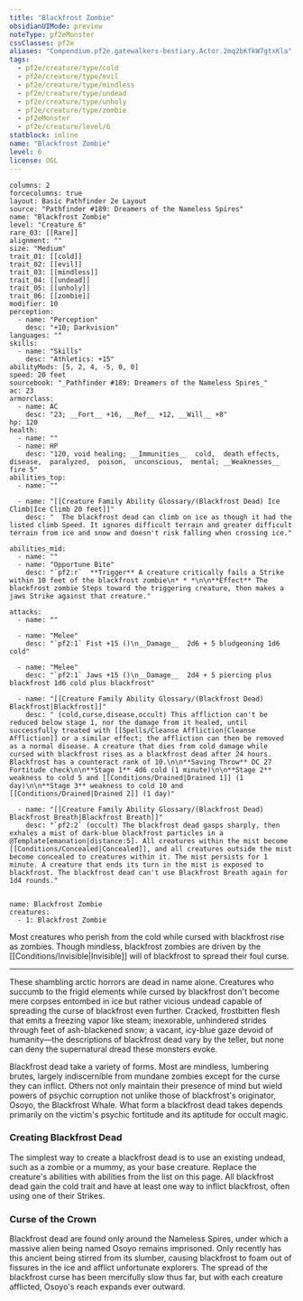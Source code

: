 ```yaml
---
title: "Blackfrost Zombie"
obsidianUIMode: preview
noteType: pf2eMonster
cssClasses: pf2e
aliases: "Compendium.pf2e.gatewalkers-bestiary.Actor.2mq2bKfkW7gtxKla" 
tags:
  - pf2e/creature/type/cold
  - pf2e/creature/type/evil
  - pf2e/creature/type/mindless
  - pf2e/creature/type/undead
  - pf2e/creature/type/unholy
  - pf2e/creature/type/zombie
  - pf2eMonster
  - pf2e/creature/level/6
statblock: inline
name: "Blackfrost Zombie"
level: 6
license: OGL
---
```


```statblock
columns: 2
forcecolumns: true
layout: Basic Pathfinder 2e Layout
source: "Pathfinder #189: Dreamers of the Nameless Spires"
name: "Blackfrost Zombie"
level: "Creature 6"
rare_03: [[Rare]]
alignment: ""
size: "Medium"
trait_01: [[cold]]
trait_02: [[evil]]
trait_03: [[mindless]]
trait_04: [[undead]]
trait_05: [[unholy]]
trait_06: [[zombie]]
modifier: 10
perception:
  - name: "Perception"
    desc: "+10; Darkvision"
languages: ""
skills:
  - name: "Skills"
    desc: "Athletics: +15"
abilityMods: [5, 2, 4, -5, 0, 0]
speed: 20 feet
sourcebook: "_Pathfinder #189: Dreamers of the Nameless Spires_"
ac: 23
armorclass:
  - name: AC
    desc: "23; __Fort__ +16, __Ref__ +12, __Will__ +8"
hp: 120
health:
  - name: ""
  - name: HP
    desc: "120, void healing; __Immunities__  cold,  death effects,  disease,  paralyzed,  poison,  unconscious,  mental; __Weaknesses__ fire 5"
abilities_top:
  - name: ""

  - name: "[[Creature Family Ability Glossary/(Blackfrost Dead) Ice Climb|Ice Climb 20 feet]]"
    desc: "  The blackfrost dead can climb on ice as though it had the listed climb Speed. It ignores difficult terrain and greater difficult terrain from ice and snow and doesn't risk falling when crossing ice."

abilities_mid:
  - name: ""
  - name: "Opportune Bite"
    desc: "`pf2:r`  **Trigger** A creature critically fails a Strike within 10 feet of the blackfrost zombie\n* * *\n\n**Effect** The blackfrost zombie Steps toward the triggering creature, then makes a jaws Strike against that creature."

attacks:
  - name: ""

  - name: "Melee"
    desc: "`pf2:1` Fist +15 ()\n__Damage__  2d6 + 5 bludgeoning 1d6 cold"

  - name: "Melee"
    desc: "`pf2:1` Jaws +15 ()\n__Damage__  2d4 + 5 piercing plus blackfrost 1d6 cold plus blackfrost"

  - name: "[[Creature Family Ability Glossary/(Blackfrost Dead) Blackfrost|Blackfrost]]"
    desc: " (cold,curse,disease,occult) This affliction can't be reduced below stage 1, nor the damage from it healed, until successfully treated with [[Spells/Cleanse Affliction|Cleanse Affliction]] or a similar effect; the affliction can then be removed as a normal disease. A creature that dies from cold damage while cursed with blackfrost rises as a blackfrost dead after 24 hours. Blackfrost has a counteract rank of 10.\n\n**Saving Throw** DC 27 Fortitude check\n\n**Stage 1** 4d6 cold (1 minute)\n\n**Stage 2** weakness to cold 5 and [[Conditions/Drained|Drained 1]] (1 day)\n\n**Stage 3** weakness to cold 10 and [[Conditions/Drained|Drained 2]] (1 day)"

  - name: "[[Creature Family Ability Glossary/(Blackfrost Dead) Blackfrost Breath|Blackfrost Breath]]"
    desc: "`pf2:2` (occult) The blackfrost dead gasps sharply, then exhales a mist of dark-blue blackfrost particles in a @Template[emanation|distance:5]. All creatures within the mist become [[Conditions/Concealed|Concealed]], and all creatures outside the mist become concealed to creatures within it. The mist persists for 1 minute. A creature that ends its turn in the mist is exposed to blackfrost. The blackfrost dead can't use Blackfrost Breath again for 1d4 rounds."
 
```

```encounter-table
name: Blackfrost Zombie
creatures:
  - 1: Blackfrost Zombie
```



Most creatures who perish from the cold while cursed with blackfrost rise as zombies. Though mindless, blackfrost zombies are driven by the [[Conditions/Invisible|Invisible]] will of blackfrost to spread their foul curse.

* * *

These shambling arctic horrors are dead in name alone. Creatures who succumb to the frigid elements while cursed by blackfrost don't become mere corpses entombed in ice but rather vicious undead capable of spreading the curse of blackfrost even further. Cracked, frostbitten flesh that emits a freezing vapor like steam; inexorable, unhindered strides through feet of ash-blackened snow; a vacant, icy-blue gaze devoid of humanity—the descriptions of blackfrost dead vary by the teller, but none can deny the supernatural dread these monsters evoke.

Blackfrost dead take a variety of forms. Most are mindless, lumbering brutes, largely indiscernible from mundane zombies except for the curse they can inflict. Others not only maintain their presence of mind but wield powers of psychic corruption not unlike those of blackfrost's originator, Osoyo, the Blackfrost Whale. What form a blackfrost dead takes depends primarily on the victim's psychic fortitude and its aptitude for occult magic.

### Creating Blackfrost Dead

The simplest way to create a blackfrost dead is to use an existing undead, such as a zombie or a mummy, as your base creature. Replace the creature's abilities with abilities from the list on this page. All blackfrost dead gain the cold trait and have at least one way to inflict blackfrost, often using one of their Strikes.

### Curse of the Crown

Blackfrost dead are found only around the Nameless Spires, under which a massive alien being named Osoyo remains imprisoned. Only recently has this ancient being stirred from its slumber, causing blackfrost to foam out of fissures in the ice and afflict unfortunate explorers. The spread of the blackfrost curse has been mercifully slow thus far, but with each creature afflicted, Osoyo's reach expands ever outward.
